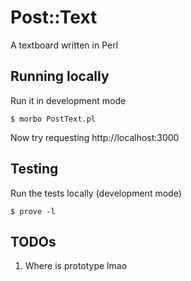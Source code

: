 # Post::Text

A textboard written in Perl

## Running locally

Run it in development mode

    $ morbo PostText.pl

Now try requesting http://localhost:3000

## Testing

Run the tests locally (development mode)

    $ prove -l

## TODOs

1. Where is prototype lmao
